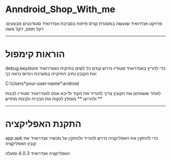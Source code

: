 # Anndroid_Shop_With_me

פרויקט אנדרואיד שנעשה במסגרת קורס פיתוח בסביבת אנדרואיד 
סטודנטים מבצעים: דקל תמם, דקל משה

____________________________________________________________

# הוראות קימפול
debug.keystore כדי להריץ באנדרואיד סטודיו נדרש קודם כל לשים בתיקית האנדרואיד את הקובץ 
נתיב התיקייה במערכת וינדוס נראה כך:

C:\Users\*your-user-name*\.android

לאחר ששמתם את הקובץ צריך להוריד את הקוד ולייבא אותו לאנדראויד סטודיו לבנות ולהריצו
** מומלץ לנקות את הבנייה ולבנות מחדש **

--------------------------------------------------------------
# התקנת האפליקציה
app.apk כדי להתקין את האפליקציה נדרש להוריד ולהתקין על מכשיר אנדרואיד את קובץ האפליקציה 

האפליקציה אנדרואיד 4.0.3 ומעלה
